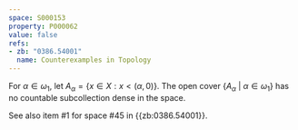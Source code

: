 ```yaml
---
space: S000153
property: P000062
value: false
refs:
- zb: "0386.54001"
  name: Counterexamples in Topology
---
```


For $\alpha \in \omega_1$, let $A_\alpha = \{x\in X: x<(\alpha,0)\}$. The open cover $\{A_\alpha\ |\ \alpha \in \omega_1\}$ has no countable subcollection dense in
the space.

See also item #1 for space #45 in {{zb:0386.54001}}.
